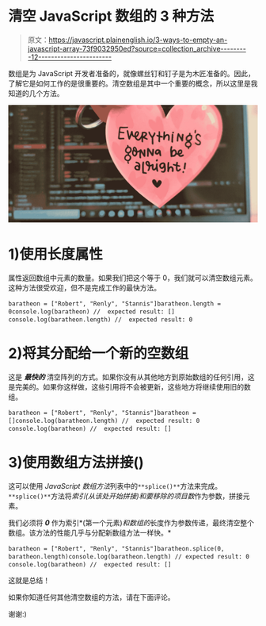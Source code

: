 # 清空 JavaScript 数组的 3 种方法

> 原文：<https://javascript.plainenglish.io/3-ways-to-empty-an-javascript-array-73f9032950ed?source=collection_archive---------12----------------------->

数组是为 JavaScript 开发者准备的，就像螺丝钉和钉子是为木匠准备的。因此，了解它是如何工作的是很重要的。清空数组是其中一个重要的概念，所以这里是我知道的几个方法。

![](img/38c4955dddaee0a0f30d98ec74e1a228.png)

# 1)使用长度属性

属性返回数组中元素的数量。如果我们把这个等于 0，我们就可以清空数组元素。这种方法很受欢迎，但不是完成工作的最快方法。

```
baratheon = ["Robert", "Renly", "Stannis"]baratheon.length = 0console.log(baratheon) //  expected result: []
console.log(baratheon.length) //  expected result: 0
```

# 2)将其分配给一个新的空数组

这是 ***最快的*** 清空阵列的方式。如果你没有从其他地方到原始数组的任何引用，这是完美的。如果你这样做，这些引用将不会被更新，这些地方将继续使用旧的数组。

```
baratheon = ["Robert", "Renly", "Stannis"]baratheon = []console.log(baratheon.length) //  expected result: 0
console.log(baratheon) //  expected result: []
```

# 3)使用数组方法拼接()

这可以使用 *JavaScript 数组方法*列表中的`**splice()**`方法来完成。`**splice()**`方法将*索引(*从该处开始拼接)和要移除的*项目数*作为参数，拼接元素。

我们必须将 ***0*** 作为索引*(第一个元素)*和数组的*长度作为参数传递，最终清空整个数组。该方法的性能几乎与分配新数组方法一样快。*

```
baratheon = ["Robert", "Renly", "Stannis"]baratheon.splice(0, baratheon.length)console.log(baratheon.length) // expected result: 0
console.log(baratheon) //  expected result: []
```

这就是总结！

如果你知道任何其他清空数组的方法，请在下面评论。

谢谢:)